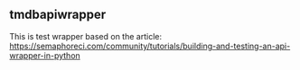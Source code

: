 tmdbapiwrapper
--------------

This is test wrapper based on the article: 
https://semaphoreci.com/community/tutorials/building-and-testing-an-api-wrapper-in-python

